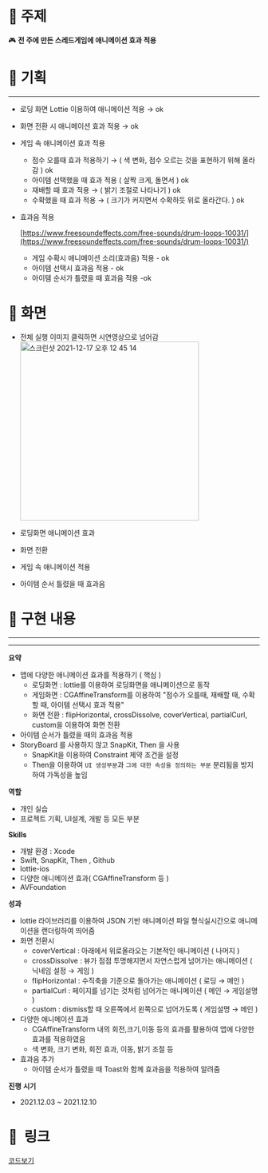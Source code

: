 # 📌  주제

🎮 **전 주에 만든 스레드게임에 애니메이션 효과 적용**

# 🤔 기획

---

- 로딩 화면 Lottie 이용하여 애니메이션 적용  → ok
- 화면 전환 시 애니메이션 효과 적용  → ok
- 게임 속 애니메이션 효과 적용
    - 점수 오를때 효과 적용하기 → ( 색 변화, 점수 오르는 것을 표현하기 위해 올라감 ) ok
    - 아이템 선택했을 때 효과 적용 ( 살짝 크게, 돌면서 )  ok
    - 재배할 때 효과 적용 → ( 밝기 조절로 나타나기 ) ok
    - 수확했을 때 효과 적용 → ( 크기가 커지면서 수확하듯 위로 올라간다. ) ok
- 효과음 적용
    
    [https://www.freesoundeffects.com/free-sounds/drum-loops-10031/](https://www.freesoundeffects.com/free-sounds/drum-loops-10031/)
    
    - 게임 수확시 애니메이션 소리(효과음) 적용 - ok
    - 아이템 선택시 효과음 적용 - ok
    - 아이템 순서가 틀렸을 때 효과음 적용 -ok

# 📱  화면

- 전체 실행
이미지 클릭하면 시연영상으로 넘어감 <br>
<a href="https://www.youtube.com/watch?v=161LKRKNdEE"> <img width="358" alt="스크린샷 2021-12-17 오후 12 45 14" src="https://user-images.githubusercontent.com/55241258/146485568-06e225db-41be-48c9-b182-c7c7d1b146e2.png">
</a> <br>

- 로딩화면 애니메이션 효과
- 화면 전환
- 게임 속 애니메이션 적용
- 아이템 순서 틀렸을 때 효과음

# 📝  구현 내용

---

---

**요약**

- 앱에 다양한 애니메이션 효과를 적용하기 ( 핵심 )
    - 로딩화면 :  lottie를 이용하여 로딩화면을 애니메이션으로 동작
    - 게임화면 : CGAffineTransform를 이용하여 "점수가 오를때, 재배할 때, 수확할 때, 아이템 선택시 효과 적용"
    - 화면 전환 : flipHorizontal, crossDissolve, coverVertical, partialCurl, custom을 이용하여 화면 전환
- 아이템 순서가 틀렸을 때의 효과음 적용
- StoryBoard 를 사용하지 않고 SnapKit, Then 을 사용
    - SnapKit을 이용하여 Constraint 제약 조건을 설정
    - Then을 이용하여 `UI 생성부분`과 `그에 대한 속성을 정의하는 부분` 분리됨을 방지하여 가독성을 높임

**역할**

- 개인 실습
- 프로젝트 기획, UI설계, 개발 등 모든 부분

**Skills**

- 개발 환경 : Xcode
- Swift, SnapKit, Then , Github
- lottie-ios
- 다양한 애니메이션 효과( CGAffineTransform 등 )
- AVFoundation

**성과**

- lottie 라이브러리를 이용하여 JSON 기반 애니메이션 파일 형식실시간으로 애니메이션을 랜더링하여 띄어줌
- 화면 전환시
    - coverVertical : 아래에서 위로올라오는 기본적인 애니메이션 ( 나머지 )
    - crossDissolve : 뷰가 점점 투명해지면서 자연스럽게 넘어가는 애니메이션 ( 닉네임 설정 → 게임 )
    - flipHorizontal : 수직축을 기준으로 돌아가는 애니메이션 ( 로딩 → 메인 )
    - partialCurl : 페이지를 넘기는 것처럼 넘어가는 애니메이션 ( 메인 → 게임설명 )
    - custom : dismiss할 때 오른쪽에서 왼쪽으로 넘어가도록 ( 게임설명 → 메인 )
- 다양한 애니메이션 효과
    - CGAffineTransform 내의 회전,크기,이동 등의 효과를 활용하여 앱에 다양한 효과를 적용하였음
    - 색 변화, 크기 변화, 회전 효과, 이동, 밝기 조절 등
- 효과음 추가
    - 아이템 순서가 틀렸을 때 Toast와 함께 효과음을 적용하여 알려줌

**진행** **시기**

- 2021.12.03 ~ 2021.12.10

# 🔗  링크
<a href="https://github.com/LeeHa-Yeon/RisingCamp_re/tree/main/6%EC%A3%BC%EC%B0%A8/ThreadGame"> 코드보기 </a>
